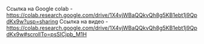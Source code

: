 Ссылка на Google colab - https://colab.research.google.com/drive/1X4vjWBaQQkvQh8g5KB1ebt1j9QpdKx9w?usp=sharing
Ссылка на видео - https://colab.research.google.com/drive/1X4vjWBaQQkvQh8g5KB1ebt1j9QpdKx9w#scrollTo=psSICjpb_M1H
